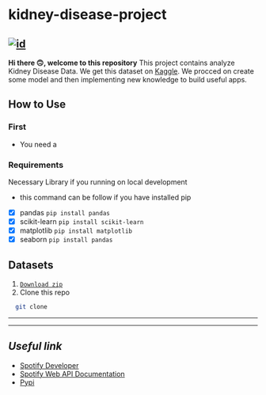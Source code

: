 # kidney-disease-project
[![id](https://img.shields.io/badge/in-English-red.svg)](https://github.com/)
---
**Hi there 🙃, welcome to this repository**
This project contains analyze Kidney Disease Data. We get this dataset on [Kaggle](https://www.kaggle.com/datasets/mansoordaku/ckdisease/). We procced on create some model and then implementing new knowledge to build useful apps.
## How to Use
### First
- You need a 
### Requirements
Necessary Library if you running on local development
* this command can be follow if you have installed pip
* [x] pandas ``` pip install pandas ```
* [x] scikit-learn ```pip install scikit-learn```
* [x] matplotlib ``` pip install matplotlib ```
* [x] seaborn ``` pip install pandas ```

## Datasets
1. [```Download zip```](https://github.com/)
2. Clone this repo 
```sh
  git clone 
```
___
___
## *Useful link*
- [Spotify Developer](https://developer.spotify.com/)
- [Spotify Web API Documentation](https://developer.spotify.com/documentation/web-api)
- [Pypi](https://pypi.org/)
